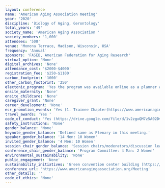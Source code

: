 ```yaml
---
layout: conference 
name: 'American Aging Association meeting'
year: '2020'
discipline: 'Biology of Aging, Gerontology'
total_years: '49'
society_name: 'American Aging Association '
society_members: '1,000'
attendees: '500'
venue: 'Monona Terrace, Madison, Wisconsin, USA'
frequency: 'Annual'
sponsors: 'FASEB, American Federation for Aging Research'
virtual_option: 'None'
digital_archives: 'None'
attendance_cost: '$2000-$4000'
registration_fee: '$250-$1100'
carbon_footprint: '1000'
other_carbon_footprint: '250'
electonic_program: 'Yes the program was available online as a planner and a .pdf file.'
onsite_maternity: 'None'
onsite_childcare: 'None'
caregiver_grant: 'None'
career_development: 'None'
ecr_promotion_events: 'Yes (1. Trainee Chapter(https://www.americanagingassociation.org/trainees)  2. Data Blitz Award  3.Paul F. Glenn Award: To award a post-doctoral candidate who has made special contributions to biomedical aging research.)   '
travel_awards: 'Yes '
code_of_conduct: 'Yes (https://drive.google.com/file/d/1v2zgxQM7z5A02Dv2GwjQG3yctAmGcSfD/view)'
safety_instructions: 'None'
gender_balance: 'None'
keynote_gender_balance: 'Defined same as Plenary in this meeting.'
speaker_gender_balance: '14 Men: 10 Women'
invited_gender_balance: '4 Men: 10 Women'
session_chair_gender_balance: 'Session chairs/moderators/discussion leaders: 13 Men: 9 Women'
conference_chair_gender_balance: 'Program Committee: 4 Man: 2 Women'
environmental_sustainability: 'None'
public_engagement: 'None'
sustainability_initiatives: 'Green convention center building (https://www.mononaterrace.com/sustainability/)'
conference_url: 'https://www.americanagingassociation.org/Meeting'
other_details: ''
code_of_ethics: 'None'
---
```

